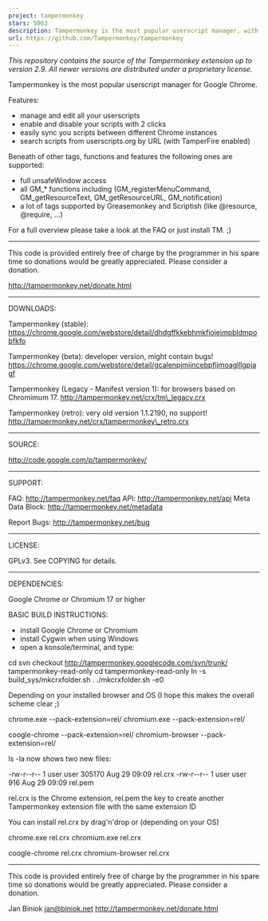 ```yaml
---
project: tampermonkey
stars: 5063
description: Tampermonkey is the most popular userscript manager, with over 10 million users. It's available for Chrome, Microsoft Edge, Safari, Opera Next, and Firefox. 
url: https://github.com/Tampermonkey/tampermonkey
---
```


_This repository contains the source of the Tampermonkey extension up to version 2.9._ _All newer versions are distributed under a proprietary license._

Tampermonkey is the most popular userscript manager for Google Chrome.

Features:

-   manage and edit all your userscripts
-   enable and disable your scripts with 2 clicks
-   easily sync you scripts between different Chrome instances
-   search scripts from userscripts.org by URL (with TamperFire enabled)

Beneath of other tags, functions and features the following ones are supported:

-   full unsafeWindow access
-   all GM\_\* functions including (GM\_registerMenuCommand, GM\_getResourceText, GM\_getResourceURL, GM\_notification)
-   a lot of tags supported by Greasemonkey and Scriptish (like @resource, @require, ...)

For a full overview please take a look at the FAQ or just install TM. ;)

* * *

This code is provided entirely free of charge by the programmer in his spare time so donations would be greatly appreciated. Please consider a donation.

http://tampermonkey.net/donate.html

* * *

DOWNLOADS:

Tampermonkey (stable): https://chrome.google.com/webstore/detail/dhdgffkkebhmkfjojejmpbldmpobfkfo

Tampermonkey (beta): developer version, might contain bugs! https://chrome.google.com/webstore/detail/gcalenpjmijncebpfijmoaglllgpjagf

Tampermonkey (Legacy - Manifest version 1): for browsers based on Chromimum 17. http://tampermonkey.net/crx/tm\_legacy.crx

Tampermonkey (retro): very old version 1.1.2190, no support! http://tampermonkey.net/crx/tampermonkey\_retro.crx

* * *

SOURCE:

http://code.google.com/p/tampermonkey/

* * *

SUPPORT:

FAQ: http://tampermonkey.net/faq API: http://tampermonkey.net/api Meta Data Block: http://tampermonkey.net/metadata

Report Bugs: http://tampermonkey.net/bug

* * *

LICENSE:

GPLv3. See COPYING for details.

* * *

DEPENDENCIES:

Google Chrome or Chromium 17 or higher

BASIC BUILD INSTRUCTIONS:

-   install Google Chrome or Chromium
-   install Cygwin when using Windows
-   open a konsole/terminal, and type:

cd svn checkout http://tampermonkey.googlecode.com/svn/trunk/ tampermonkey-read-only cd tampermonkey-read-only ln -s build\_sys/mkcrxfolder.sh . ./mkcrxfolder.sh -e0

Depending on your installed browser and OS (I hope this makes the overall scheme clear ;)

chrome.exe --pack-extension=rel/ chromium.exe --pack-extension=rel/

coogle-chrome --pack-extension=rel/ chromium-browser --pack-extension=rel/

ls -la now shows two new files:

\-rw-r--r-- 1 user user 305170 Aug 29 09:09 rel.crx -rw-r--r-- 1 user user 916 Aug 29 09:09 rel.pem

rel.crx is the Chrome extension, rel.pem the key to create another Tampermonkey extension file with the same extension ID

You can install rel.crx by drag'n'drop or (depending on your OS)

chrome.exe rel.crx chromium.exe rel.crx

coogle-chrome rel.crx chromium-browser rel.crx

* * *

This code is provided entirely free of charge by the programmer in his spare time so donations would be greatly appreciated. Please consider a donation.

Jan Biniok jan@biniok.net http://tampermonkey.net/donate.html

